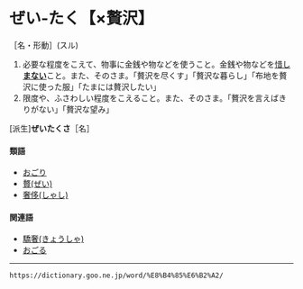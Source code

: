 # ぜい‐たく【×贅沢】

［名・形動］(スル)
1. 必要な程度をこえて、物事に金銭や物などを使うこと。金銭や物などを[惜し**まない**](おしむ（惜しむ）)こと。また、そのさま。「贅沢を尽くす」「贅沢な暮らし」「布地を贅沢に使った服」「たまには贅沢したい」
2. 限度や、ふさわしい程度をこえること。また、そのさま。「贅沢を言えばきりがない」「贅沢な望み」
    

\[派生\]**ぜいたくさ**［名］

#### 類語

-   [おごり](https://dictionary.goo.ne.jp/word/%E5%A5%A2%E3%82%8A/#jn-30697)
-   [贅(ぜい)](https://dictionary.goo.ne.jp/word/%E8%B4%85_%28%E3%81%9C%E3%81%84%29/#jn-120910)
-   [奢侈(しゃし)](https://dictionary.goo.ne.jp/word/%E5%A5%A2%E4%BE%88/#jn-102111)

#### 関連語

-   [驕奢(きょうしゃ)](https://dictionary.goo.ne.jp/word/%E9%A9%95%E5%A5%A2/#jn-56345)
-   [おごる](https://dictionary.goo.ne.jp/word/%E5%A5%A2%E3%82%8B/#jn-30707)

---
`https://dictionary.goo.ne.jp/word/%E8%B4%85%E6%B2%A2/`